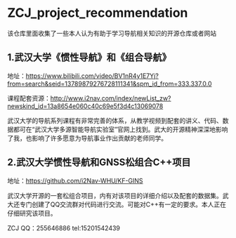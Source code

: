 # ZCJ_project_recommendation
该仓库里面收集了一些本人认为有助于学习导航相关知识的开源仓库或者网站

## 1.武汉大学《惯性导航》和《组合导航》
地址：https://www.bilibili.com/video/BV1nR4y1E7Yj?from=search&seid=13789879276728111341&spm_id_from=333.337.0.0

课程配套资源：http://www.i2nav.com/index/newList_zw?newskind_id=13a8654e060c40c69e5f3d4c13069078

武汉大学的导航系列课程有非常完善的体系，从教学视频到配套的讲义、代码、数据都可在“武汉大学多源智能导航实验室”官网上找到。武大的开源精神深深地影响了我，也影响了许多愿意为导航事业作出贡献的老师同学。

## 2.武汉大学惯性导航和GNSS松组合C++项目
地址：https://github.com/i2Nav-WHU/KF-GINS

武汉大学开源的一套松组合项目，内有对该项目的详细介绍以及配套的数据集。武大还专门创建了QQ交流群对代码进行交流。可能对C++有一定的要求。本人正在仔细研究该项目。


ZCJ  QQ：255646886  tel:15201542439
